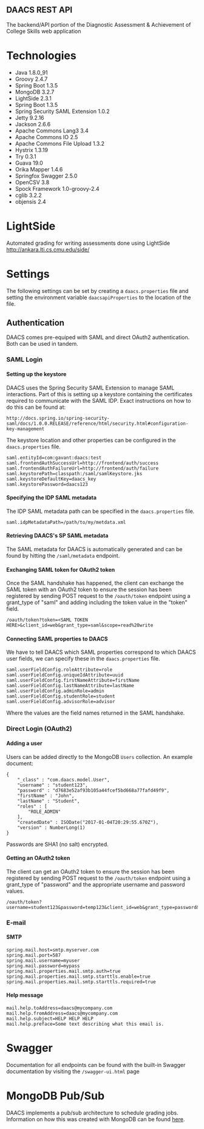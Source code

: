 DAACS REST API
--------------
The backend/API portion of the Diagnostic Assessment & Achievement of College Skills web application 

# Technologies
- Java 1.8.0_91
- Groovy 2.4.7
- Spring Boot 1.3.5
- MongoDB 3.2.7
- LightSide 2.3.1
- Spring Boot 1.3.5
- Spring Security SAML Extension 1.0.2
- Jetty 9.2.16
- Jackson 2.6.6
- Apache Commons Lang3 3.4
- Apache Commons IO 2.5
- Apache Commons File Upload 1.3.2
- Hystrix 1.3.19
- Try 0.3.1
- Guava 19.0
- Orika Mapper 1.4.6
- Springfox Swagger 2.5.0
- OpenCSV 3.8
- Spock Framework 1.0-groovy-2.4
- cglib 3.2.2
- objensis 2.4

# LightSide
Automated grading for writing assessments done using LightSide http://ankara.lti.cs.cmu.edu/side/

# Settings
The following settings can be set by creating a ```daacs.properties``` file and setting the environment variable ```daacsapiProperties``` to the location of the file.

## Authentication
DAACS comes pre-equiped with SAML and direct OAuth2 authentication. Both can be used in tandem.


### SAML Login

#### Setting up the keystore
DAACS uses the Spring Security SAML Extension to manage SAML interactions. Part of this is setting up a keystore containing the certificates required to communicate with the SAML IDP.
Exact instructions on how to do this can be found at: 
```
http://docs.spring.io/spring-security-saml/docs/1.0.0.RELEASE/reference/html/security.html#configuration-key-management
```

The keystore location and other properties can be configured in the ```daacs.properties``` file. 
```
saml.entityId=com:gavant:daacs:test
saml.frontendAuthSuccessUrl=http://frontend/auth/success
saml.frontendAuthFailureUrl=http://frontend/auth/failure
saml.keystorePath=classpath:/saml/samlKeystore.jks
saml.keystoreDefaultKey=daacs_key
saml.keystorePassword=daacs123
```

#### Specifying the IDP SAML metadata
The IDP SAML metadata path can be specified in the ```daacs.properties``` file.
```
saml.idpMetadataPath=/path/to/my/metdata.xml
```

#### Retrieving DAACS's SP SAML metadata
The SAML metadata for DAACS is automatically generated and can be found by hitting the ```/saml/metadata``` endpoint.

#### Exchanging SAML token for OAuth2 token
Once the SAML handshake has happened, the client can exchange the SAML token with an OAuth2 token to ensure the session has been registered by sending POST request to the ```/oauth/token``` endpoint using a grant_type of "saml" and adding including the token value in the "token" field.
```
/oauth/token?token=<SAML TOKEN HERE>&client_id=web&grant_type=saml&scope=read%20write
```

#### Connecting SAML properties to DAACS
We have to tell DAACS which SAML properties correspond to which DAACS user fields, we can specify these in the ```daacs.properties``` file.
```
saml.userFieldConfig.roleAttribute=role
saml.userFieldConfig.uniqueIdAttribute=uuid
saml.userFieldConfig.firstNameAttribute=firstName
saml.userFieldConfig.lastNameAttribute=lastName
saml.userFieldConfig.adminRole=admin
saml.userFieldConfig.studentRole=student
saml.userFieldConfig.advisorRole=advisor
```
Where the values are the field names returned in the SAML handshake.


### Direct Login (OAuth2)

#### Adding a user
Users can be added directly to the MongoDB ```Users``` collection. An example document:
```
{
    "_class" : "com.daacs.model.User",
    "username" : "student123",
    "password" : "d7683e52af93b105a44fcef5bd668a77fafd49f9",
    "firstName" : "John",
    "lastName" : "Student",
    "roles" : [ 
        "ROLE_ADMIN"
    ],
    "createdDate" : ISODate("2017-01-04T20:29:55.670Z"),
    "version" : NumberLong(1)
}
```

Passwords are SHA1 (no salt) encrypted.

#### Getting an OAuth2 token
The client can get an OAuth2 token to ensure the session has been registered by sending POST request to the ```/oauth/token``` endpoint using a grant_type of "password" and the appropriate username and password values.
```
/oauth/token?username=student123&password=temp123&client_id=web&grant_type=password&scope=read%20write
```

### E-mail

#### SMTP
```
spring.mail.host=smtp.myserver.com
spring.mail.port=587
spring.mail.username=myuser
spring.mail.password=mypass
spring.mail.properties.mail.smtp.auth=true
spring.mail.properties.mail.smtp.starttls.enable=true
spring.mail.properties.mail.smtp.starttls.required=true
```

#### Help message
```
mail.help.toAddress=daacs@mycompany.com
mail.help.fromAddress=daacs@mycompany.com
mail.help.subject=HELP HELP HELP
mail.help.preface=Some text describing what this email is.
```

# Swagger
Documentation for all endpoints can be found with the built-in Swagger documentation by visiting the ```/swagger-ui.html``` page

# MongoDB Pub/Sub
DAACS implements a pub/sub architecture to schedule grading jobs. Information on how this was created with MongoDB can be found [here](http://tugdualgrall.blogspot.fr/2015/01/how-to-create-pubsub-application-with.html).